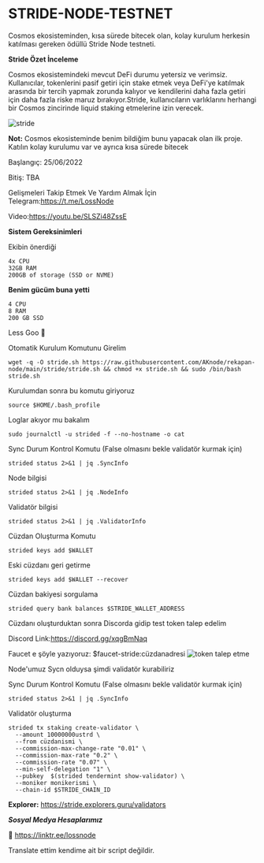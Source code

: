 # STRIDE-NODE-TESTNET
Cosmos ekosisteminden, kısa sürede bitecek olan, kolay kurulum herkesin katılması gereken ödüllü Stride Node testneti.

**Stride Özet İnceleme**

Cosmos ekosistemindeki mevcut DeFi durumu yetersiz ve verimsiz. Kullanıcılar, tokenlerini pasif getiri için stake etmek veya DeFi'ye katılmak arasında bir tercih yapmak zorunda kalıyor ve kendilerini daha fazla getiri için daha fazla riske maruz bırakıyor.Stride, kullanıcıların varlıklarını herhangi bir Cosmos zincirinde liquid staking etmelerine izin verecek.


![stride](https://user-images.githubusercontent.com/98783018/180624535-13dcf1b6-03b1-42d2-a42c-6e9a7ea0bfcf.jpg)

**Not:** Cosmos ekosisteminde benim bildiğim bunu yapacak olan ilk proje. Katılın kolay kurulumu var ve ayrıca kısa sürede bitecek

Başlangıç: 25/06/2022

Bitiş: TBA

Gelişmeleri Takip Etmek Ve Yardım Almak İçin Telegram:https://t.me/LossNode

Video:https://youtu.be/SLSZi48ZssE

**Sistem Gereksinimleri**

Ekibin önerdiği
```
4x CPU
32GB RAM
200GB of storage (SSD or NVME)
```
**Benim gücüm buna yetti**
```
4 CPU
8 RAM
200 GB SSD
```

Less Goo 🚀

Otomatik Kurulum Komutunu Girelim

```
wget -q -O stride.sh https://raw.githubusercontent.com/AKnode/rekapan-node/main/stride/stride.sh && chmod +x stride.sh && sudo /bin/bash stride.sh
```

Kurulumdan sonra bu komutu giriyoruz

```
source $HOME/.bash_profile
```
Loglar akıyor mu bakalım

```
sudo journalctl -u strided -f --no-hostname -o cat
```

Sync Durum Kontrol Komutu (False olmasını bekle validatör kurmak için)

```
strided status 2>&1 | jq .SyncInfo
```
Node bilgisi

```
strided status 2>&1 | jq .NodeInfo
```
Validatör bilgisi

```
strided status 2>&1 | jq .ValidatorInfo
```
Cüzdan Oluşturma Komutu
```
strided keys add $WALLET
```
Eski cüzdanı geri getirme

```
strided keys add $WALLET --recover
```
Cüzdan bakiyesi sorgulama

```
strided query bank balances $STRIDE_WALLET_ADDRESS
```

Cüzdanı oluşturduktan sonra Discorda gidip test token talep edelim

Discord Link:https://discord.gg/xqgBmNaq

Faucet e şöyle yazıyoruz: $faucet-stride:cüzdanadresi
![token talep etme](https://user-images.githubusercontent.com/98783018/180625048-11471c22-5ce3-486d-a0a8-f7f6176c664a.png)

Node'umuz Sycn olduysa şimdi validatör kurabiliriz

Sync Durum Kontrol Komutu (False olmasını bekle validatör kurmak için)
```
strided status 2>&1 | jq .SyncInfo
```

Validatör oluşturma

```
strided tx staking create-validator \
  --amount 10000000ustrd \
  --from cüzdanismi \
  --commission-max-change-rate "0.01" \
  --commission-max-rate "0.2" \
  --commission-rate "0.07" \
  --min-self-delegation "1" \
  --pubkey  $(strided tendermint show-validator) \
  --moniker monikerismi \
  --chain-id $STRIDE_CHAIN_ID
```

**Explorer:**
https://stride.explorers.guru/validators

_**Sosyal Medya Hesaplarımız**_

📲 https://linktr.ee/lossnode

Translate ettim kendime ait bir script değildir.
